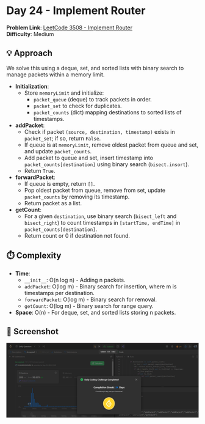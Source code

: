 # Day 24 - Implement Router

**Problem Link**: [LeetCode 3508 - Implement Router](https://leetcode.com/problems/implement-router/)  
**Difficulty**: Medium

## 💡 Approach

We solve this using a deque, set, and sorted lists with binary search to manage packets within a memory limit.

- **Initialization**: 
  - Store `memoryLimit` and initialize:
    - `packet_queue` (deque) to track packets in order.
    - `packet_set` to check for duplicates.
    - `packet_counts` (dict) mapping destinations to sorted lists of timestamps.
- **addPacket**: 
  - Check if packet `(source, destination, timestamp)` exists in `packet_set`; if so, return `False`.
  - If queue is at `memoryLimit`, remove oldest packet from queue and set, and update `packet_counts`.
  - Add packet to queue and set, insert timestamp into `packet_counts[destination]` using binary search (`bisect.insort`).
  - Return `True`.
- **forwardPacket**: 
  - If queue is empty, return `[]`.
  - Pop oldest packet from queue, remove from set, update `packet_counts` by removing its timestamp.
  - Return packet as a list.
- **getCount**: 
  - For a given `destination`, use binary search (`bisect_left` and `bisect_right`) to count timestamps in `[startTime, endTime]` in `packet_counts[destination]`.
  - Return count or 0 if destination not found.

## ⏱️ Complexity

- **Time**:
  - `__init__`: O(n log n) - Adding n packets.
  - `addPacket`: O(log m) - Binary search for insertion, where m is timestamps per destination.
  - `forwardPacket`: O(log m) - Binary search for removal.
  - `getCount`: O(log m) - Binary search for range query.
- **Space**: O(n) - For deque, set, and sorted lists storing n packets.

## 📸 Screenshot
![Solution Screenshot](screenshot.png)